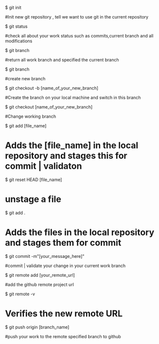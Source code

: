 
$ git init 

  #Init new git repository , tell we want to use git in the current repository

$ git status

  #check all about your work status such as commits,current branch and all modifications

$ git branch 

  #return all work branch and specified the current branch

$ git branch <branch name> 

  #create new branch

$ git checkout -b [name_of_your_new_branch]

  #Create the branch on your local machine and switch in this branch

$ git checkout [name_of_your_new_branch]

  #Change working branch

$ git add [file_name] 

  # Adds the [file_name] in the local repository and stages this for commit | validaton

$ git reset HEAD [file_name]

  # unstage a file

$ git add . 

  # Adds the files in the local repository and stages them for commit

$ git commit -m"[your_message_here]"

  #commit | validate your change in your current work branch

$ git remote add [your_remote_url] 

  #add the github remote project url 

$ git remote -v

  # Verifies the new remote URL

$ git push origin [branch_name]

  #push your work to the remote specified branch to github
